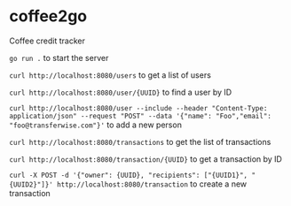 # coffee2go

Coffee credit tracker

``` go run . ``` to start the server

```curl http://localhost:8080/users``` to get a list of users

```curl http://localhost:8080/user/{UUID}``` to find a user by ID

```curl http://localhost:8080/user --include --header "Content-Type: application/json" --request "POST" --data '{"name": "Foo","email": "foo@transferwise.com"}'``` to add a new person

```curl http://localhost:8080/transactions``` to get the list of transactions

```curl http://localhost:8080/transaction/{UUID}``` to get a transaction by ID

```curl -X POST -d '{"owner": {UUID}, "recipients": ["{UUID1}", "{UUID2}"]}' http://localhost:8080/transaction``` to create a new transaction